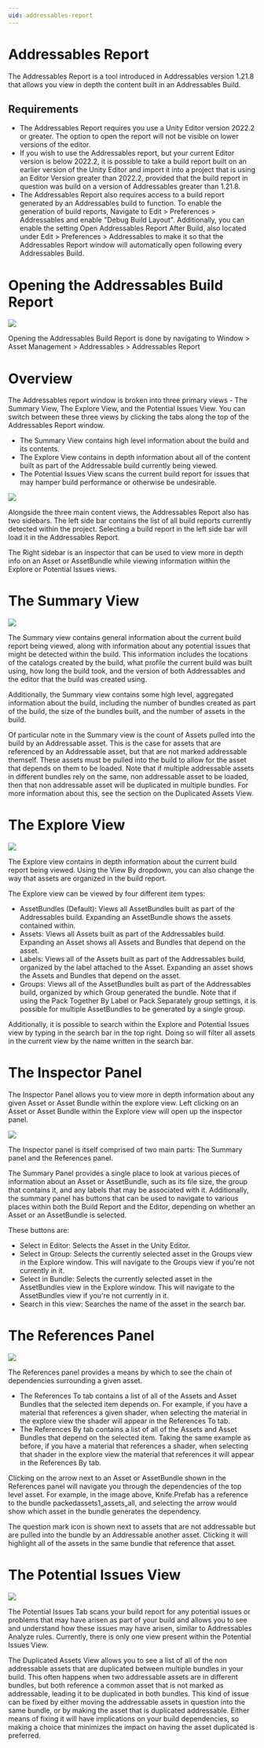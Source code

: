 ```yaml
---
uid: addressables-report
---
```


# Addressables Report

The Addressables Report is a tool introduced in Addressables version 1.21.8 that allows you view in depth the content built in an Addressables Build.


## Requirements

* The Addressables Report requires you use a Unity Editor version 2022.2 or greater. The option to open the report will not be visible on lower versions of the editor.
* If you wish to use the Addressables report, but your current Editor version is below 2022.2, it is possible to take a build report built on an earlier version of the Unity Editor and import it into a project that is using an Editor Version greater than 2022.2, provided that the build report in question was build on a version of Addressables greater than 1.21.8.
* The Addressables Report also requires access to a build report generated by an Addressables build to function. To enable the generation of build reports, Navigate to Edit > Preferences > Addressables and enable "Debug Build Layout". Additionally, you can enable the setting Open Addressables Report After Build, also located under Edit > Preferences > Addressables to make it so that the Addressables Report window will automatically open following every Addressables Build.


# Opening the Addressables Build Report

![](../../images/HowToOpenBuildReport.png)

Opening the Addressables Build Report is done by navigating to Window > Asset Management > Addressables > Addressables Report

# Overview

The Addressables report window is broken into three primary views - The Summary View, The Explore View, and the Potential Issues View. You can switch between these three views by clicking the tabs along the top of the Addressables Report window.
* The Summary View contains high level information about the build and its contents.
* The Explore View contains in depth information about all of the content built as part of the Addressable build currently being viewed.
* The Potential Issues View scans the current build report for issues that may hamper build performance or otherwise be undesirable.

![](../../images/BuildReportMainView.png)

Alongside the three main content views, the Addressables Report also has two sidebars. The left side bar contains the list of all build reports currently detected within the project. Selecting a build report in the left side bar will load it in the Addressables Report.

The Right sidebar is an inspector that can be used to view more in depth info on an Asset or AssetBundle while viewing information within the Explore or Potential Issues views.

# The Summary View

![](../../images/BuildReportSummaryView.png)

The Summary view contains general information about the current build report being viewed, along with information about any potential issues that might be detected within the build. This information includes the locations of the catalogs created by the build, what profile the current build was built using, how long the build took, and the version of both Addressables and the editor that the build was created using.

Additionally, the Summary view contains some high level, aggregated information about the build, including the number of bundles created as part of the build, the size of the bundles built, and the number of assets in the build.

Of particular note in the Summary view is the count of Assets pulled into the build by an Addressable asset. This is the case for assets that are referenced by an Addressable asset, but that are not marked addressable themself. These assets must be pulled into the build to allow for the asset that depends on them to be loaded. Note that if multiple addressable assets in different bundles rely on the same, non addressable asset to be loaded, then that non addressable asset will be duplicated in multiple bundles. For more information about this, see the section on the Duplicated Assets View.

# The Explore View

![](../../images/BuildReportMainView.png)

The Explore view contains in depth information about the current build report being viewed. Using the View By dropdown, you can also change the way that assets are organized in the build report.

The Explore view can be viewed by four different item types:
* AssetBundles (Default): Views all AssetBundles built as part of the Addressables build. Expanding an AssetBundle shows the assets contained within.
* Assets: Views all Assets built as part of the Addressables build. Expanding an Asset shows all Assets and Bundles that depend on the asset.
* Labels: Views all of the Assets built as part of the Addressables build, organized by the label attached to the Asset. Expanding an asset shows the Assets and Bundles that depend on the asset.
* Groups: Views all of the AssetBundles built as part of the Addressables build, organized by which Group generated the bundle. Note that if using the Pack Together By Label or Pack Separately group settings, it is possible for multiple AssetBundles to be generated by a single group.

Additionally, it is possible to search within the Explore and Potential Issues view by typing in the search bar in the top right. Doing so will filter all assets in the current view by the name written in the search bar.

# The Inspector Panel

The Inspector Panel allows you to view more in depth information about any given Asset or Asset Bundle within the explore view. Left clicking on an Asset or Asset Bundle within the Explore view will open up the inspector panel.

![](../../images/BuildReportInspectorRefsTo1.png)

The Inspector panel is itself comprised of two main parts: The Summary panel and the References panel.

The Summary Panel provides a single place to look at various pieces of information about an Asset or AssetBundle, such as its file size, the group that contains it, and any labels that may be associated with it. Additionally, the summary panel has buttons that can be used to navigate to various places within both the Build Report and the Editor, depending on whether an Asset or an AssetBundle is selected.

These buttons are:
* Select in Editor: Selects the Asset in the Unity Editor.
* Select in Group: Selects the currently selected asset in the Groups view in the Explore window. This will navigate to the Groups view if you're not currently in it.
* Select in Bundle: Selects the currently selected asset in the AssetBundles view in the Explore window. This will navigate to the AssetBundles view if you're not currently in it.
* Search in this view: Searches the name of the asset in the search bar.

# The References Panel

![](../../images/BuildReportInspectorRefsTo1.png)

The References panel provides a means by which to see the chain of dependencies surrounding a given asset.

* The References To tab contains a list of all of the Assets and Asset Bundles that the selected item depends on. For example, if you have a material that references a given shader, when selecting the material in the explore view the shader will appear in the References To tab.
* The References By tab contains a list of all of the Assets and Asset Bundles that depend on the selected item. Taking the same example as before, if you have a material that references a shader, when selecting that shader in the explore view the material that references it will appear in the References By tab.

Clicking on the arrow next to an Asset or AssetBundle shown in the References panel will navigate you through the dependencies of the top level asset. For example, in the image above, Knife.Prefab has a reference to the bundle packedassets1_assets_all, and selecting the arrow would show which asset in the bundle generates the dependency.

The question mark icon is shown next to assets that are not addressable but are pulled into the bundle by an Addressable another asset. Clicking it will highlight all of the assets in the same bundle that reference that asset.

# The Potential Issues View

![](../../images/BuildReportPotentialIssuesView.png)

The Potential Issues Tab scans your build report for any potential issues or problems that may have arisen as part of your build and allows you to see and understand how these issues may have arisen, similar to Addressables Analyze rules. Currently, there is only one view present within the Potential Issues View.

The Duplicated Assets View allows you to see a list of all of the non addressable assets that are duplicated between multiple bundles in your build. This often happens when two addressable assets are in different bundles, but both reference a common asset that is not marked as addressable, leading it to be duplicated in both bundles. This kind of issue can be fixed by either moving the addressable assets in question into the same bundle, or by making the asset that is duplicated addressable. Either means of fixing it will have implications on your build dependencies, so making a choice that minimizes the impact on having the asset duplicated is preferred.

